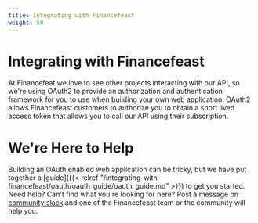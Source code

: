 ```yaml
---
title: Integrating with Financefeast
weight: 50
---
```


# Integrating with Financefeast

At Financefeat we love to see other projects interacting with our API, so we're using OAuth2 to provide an authorization and authentication framework
for you to use when building your own web application. OAuth2 allows Financefeast customers to authorize you to obtain a short lived access token that
allows you to call our API using their subscription.

# We're Here to Help

Building an OAuth enabled web application can be tricky, but we have put together a [guide]({{< relref "/integrating-with-financefeast/oauth/oauth_guide/oauth_guide.md" >}}) to get you started.
Need help? Can't find what you're looking for here? Post a message on [community slack](https://financefeast.slack.com) and one of the Financefeast
team or the community will help you.

